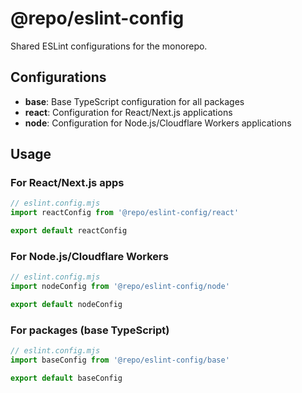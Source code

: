 # @repo/eslint-config

Shared ESLint configurations for the monorepo.

## Configurations

- **base**: Base TypeScript configuration for all packages
- **react**: Configuration for React/Next.js applications
- **node**: Configuration for Node.js/Cloudflare Workers applications

## Usage

### For React/Next.js apps

```js
// eslint.config.mjs
import reactConfig from '@repo/eslint-config/react'

export default reactConfig
```

### For Node.js/Cloudflare Workers

```js
// eslint.config.mjs
import nodeConfig from '@repo/eslint-config/node'

export default nodeConfig
```

### For packages (base TypeScript)

```js
// eslint.config.mjs
import baseConfig from '@repo/eslint-config/base'

export default baseConfig
```
